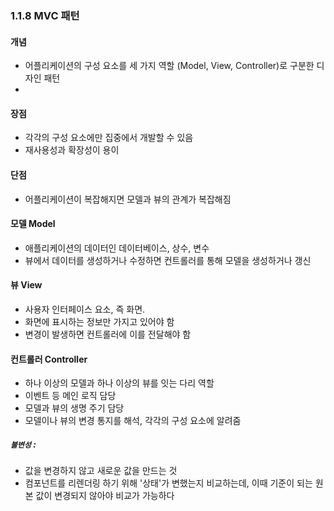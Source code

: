 ### 1.1.8 MVC 패턴 
#### 개념
- 어플리케이션의 구성 요소를 세 가지 역할 (Model, View, Controller)로 구분한 디자인 패턴
- 
#### 장점
- 각각의 구성 요소에만 집중에서 개발할 수 있음
- 재사용성과 확장성이 용이

#### 단점
- 어플리케이션이 복잡해지면 모델과 뷰의 관계가 복잡해짐

#### 모델 Model
- 애플리케이션의 데이터인 데이터베이스, 상수, 변수
- 뷰에서 데이터를 생성하거나 수정하면 컨트롤러를 통해 모델을 생성하거나 갱신

#### 뷰 View
- 사용자 인터페이스 요소, 즉 화면.
- 화면에 표시하는 정보만 가지고 있어야 함
- 변경이 발생하면 컨트롤러에 이를 전달해야 함

#### 컨트롤러 Controller
- 하나 이상의 모델과 하나 이상의 뷰를 잇는 다리 역할
- 이벤트 등 메인 로직 담당
- 모델과 뷰의 생명 주기 담당
- 모델이나 뷰의 변경 통지를 해석, 각각의 구성 요소에 알려줌

##### `불변성` :
- 값을 변경하지 않고 새로운 값을 만드는 것
- 컴포넌트를 리렌더링 하기 위해 '상태'가 변했는지 비교하는데, 이때 기준이 되는 원본 값이 변경되지 않아야 비교가 가능하다



